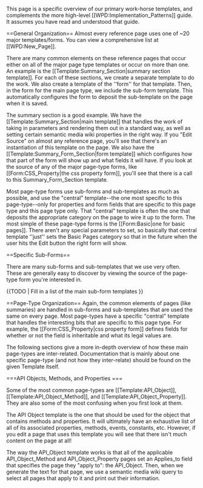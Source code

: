 This page is a specific overview of our primary work-horse templates, and complements the more high-level [[WPD:Implementation_Patterns]] guide. It assumes you have read and understood that guide.

==General Organization==
Almost every reference page uses one of ~20 major templates/forms. You can view a comprehensive list at [[WPD:New_Page]].

There are many common elements on these reference pages that occur either on all of the major page type templates or occur on more than one. An example is the [[Template:Summary_Section|summary section template]]. For each of these sections, we create a separate template to do the work. We also create a template of the ''form'' for that template. Then, in the form for the main page type, we include the sub-form template. This automatically configures the form to deposit the sub-template on the page when it is saved.

The summary section is a good example. We have the [[Template:Summary_Section|main template]] that handles the work of taking in parameters and rendering them out in a standard way, as well as setting certain semantic media wiki properties in the right way. If you "Edit Source" on almost any reference page, you'll see that there's an instantiation of this template on the page. We also have the [[Template:Summary_Form_Section|form template]] which configures how that part of the form will show up and what fields it will have. If you look at the source of any of the major page-type forms, like [[Form:CSS_Property|the css property form]], you'll see that there is a call to this Summary_Form_Section template.

Most page-type forms use sub-forms and sub-templates as much as possible, and use the "central" template--the one most specific to this page-type--only for properties and form fields that are specific to this page type and this page type only. That "central" template is often the one that deposits the appropriate category on the page to wire it up to the form. The most simple of these page-type forms is the [[Form:Basic|one for basic pages]]. There aren't any special parameters to set, so basically that central template ''just'' sets the Basic Pages category so that in the future when the user hits the Edit button the right form will show.

==Specific Sub-Forms==

There are many sub-forms and sub-templates that we use very often. These are generally easy to discover by viewing the source of the page-type form you're interested in.

{{TODO | Fill in a list of the main sub-form templates }}

==Page-Type Organization==
Again, the common elements of pages (like summaries) are handled in sub-forms and sub-templates that are used the same on every page. Most page-types have a specific "central" template that handles the interesting bits that are specific to this page type. For example, the [[Form:CSS_Property|css property form]] defines fields for whether or not the field is inheritable and what its legal values are.

The following sections give a more in-depth overview of how these main page-types are inter-related. Documentation that is mainly about one specific page-type (and not how they inter-relate) should be found on the given Template itself.

===API Objects, Methods, and Properties ===

Some of the most common page-types are [[Template:API_Object]], [[Template:API_Object_Method]], and [[Template:API_Object_Property]]. They are also some of the most confusing when you first look at them.

The API Object template is the one that should be used for the object that contains methods and properties. It will ultimately have an exhaustive list of all of its associated properties, methods, events, constants, etc. However, if you edit a page that uses this template you will see that there isn't much content on the page at all!

The way the API_Object template works is that all of the applicable API_Object_Method and API_Object_Property pages set an Applies_to field that specifies the page they "apply to": the API_Object. Then, when we generate the text for that page, we use a semantic media wiki query to select all pages that apply to it and print out their information.